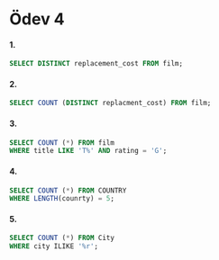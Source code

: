 # Ödev 4
#### 1.
```sql
SELECT DISTINCT replacement_cost FROM film; 
```
#### 2.
```sql
SELECT COUNT (DISTINCT replacment_cost) FROM film; 
```
#### 3.
```sql
SELECT COUNT (*) FROM film 
WHERE title LIKE 'T%' AND rating = 'G';
```
#### 4.
```sql
SELECT COUNT (*) FROM COUNTRY 
WHERE LENGTH(counrty) = 5;
```
#### 5.
```sql
SELECT COUNT (*) FROM City 
WHERE city ILIKE '%r';